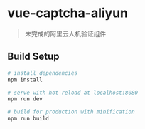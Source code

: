 # vue-captcha-aliyun

> 未完成的阿里云人机验证组件

## Build Setup

``` bash
# install dependencies
npm install

# serve with hot reload at localhost:8080
npm run dev

# build for production with minification
npm run build
```